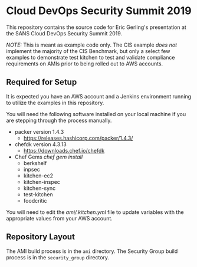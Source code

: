 # Cloud DevOps Security Summit 2019

This repository contains the source code for Eric Gerling's presentation
at the SANS Cloud DevOps Security Summit 2019.

*NOTE:* This is meant as example code only. The CIS example *does not*
implement the majority of the CIS Benchmark, but only a select few
examples to demonstrate test kitchen to test and validate compliance
requirements on AMIs prior to being rolled out to AWS accounts.

## Required for Setup

It is expected you have an AWS account and a Jenkins environment running
to utilize the examples in this repository.

You will need the following software installed on your local machine if
you are stepping through the process manually.

* packer version 1.4.3
  * https://releases.hashicorp.com/packer/1.4.3/
* chefdk version 4.3.13
  * https://downloads.chef.io/chefdk
* Chef Gems *chef gem install <GEM>*
  * berkshelf
  * inpsec
  * kitchen-ec2
  * kitchen-inspec
  * kitchen-sync
  * test-kitchen
  * foodcritic

You will need to edit the *ami/.kitchen.yml* file to update variables with
the appropriate values from your AWS account.

## Repository Layout

The AMI build process is in the `ami` directory. The Security Group build
process is in the `security_group` directory.
